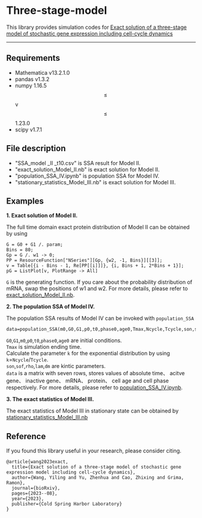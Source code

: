 # Three-stage-model
This library provides simulation codes for [Exact solution of a three-stage model of stochastic gene expression including
cell-cycle dynamics](https://www.biorxiv.org/content/10.1101/2023.08.29.555255v2.full.pdf)
________________________________________________________________________________________________________
## Requirements
- Mathematica v13.2.1.0
- pandas v1.3.2
- numpy  1.16.5$$\le$$v$$\le$$1.23.0
- scipy v1.7.1
## File description
- "SSA_model _II _t10.csv" is SSA result for Model II.
- "exact_solution_Model_II.nb" is exact solution for Model II.
- "population_SSA_IV.ipynb" is population SSA for Model IV.
- "stationary_statistics_Model_III.nb" is exact solution for Model III.

## Examples
__1. Exact solution of Model II.__  

The full time domain exact protein distribution of Model II can be obtained by using
```
G = G0 + G1 /. param;
Bins = 80;
Gp = G /. w1 -> 0;
PP = ResourceFunction["NSeries"][Gp, {w2, -1, Bins}][[3]];
v = Table[{i - Bins - 1, Re[PP[[i]]]}, {i, Bins + 1, 2*Bins + 1}];
pG = ListPlot[v, PlotRange -> All]
```
`G` is the generating function. If you care about the probability distribution of mRNA, swap the positions of w1 and w2. For more details, please refer to [exact_solution_Model_II.nb]().

__2. The population SSA of Model IV.__  

The population SSA results of Model IV can be invoked with `population_SSA`
```
data=population_SSA(m0,G0,G1,p0,t0,phase0,age0,Tmax,Ncycle,Tcycle,son,soff,rho,lam,dm)
```
`G0`,`G1`,`m0`,`p0`,`t0`,`phase0`,`age0` are initial conditions.  
`Tmax` is simulation ending time.  
Calculate the parameter `k` for the exponential distribution by using `k`=`Ncycle`/`Tcycle`.  
`son`,`sof`,`rho`,`lam`,`dm` are kintic parameters.  
`data` is a matrix with seven rows, stores values of 
absolute time、 acitve gene、 inactive gene、 mRNA、 protein、 cell age and cell phase respectively. For more details, please refer to [population_SSA_IV.ipynb]().  

__3. The exact statistics of Model III.__  

The exact statistics of Model III in stationary state can be obtained by [stationary_statistics_Model_III.nb]()


## Reference
If you found this library useful in your research, please consider citing.
```
@article{wang2023exact,
  title={Exact solution of a three-stage model of stochastic gene expression model including cell-cycle dynamics},
  author={Wang, Yiling and Yu, Zhenhua and Cao, Zhixing and Grima, Ramon},
  journal={bioRxiv},
  pages={2023--08},
  year={2023},
  publisher={Cold Spring Harbor Laboratory}
}
```
